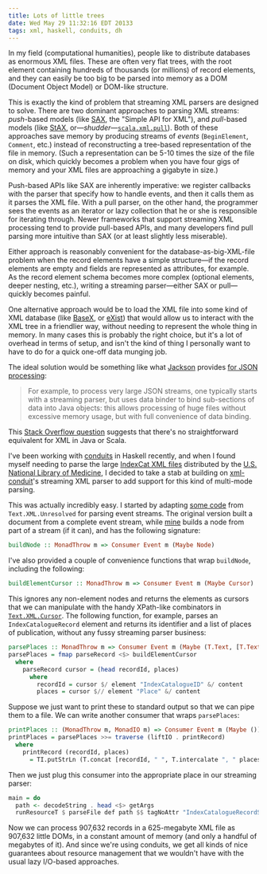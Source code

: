 ```yaml
---
title: Lots of little trees
date: Wed May 29 11:32:16 EDT 20133
tags: xml, haskell, conduits, dh
---
```


In my field (computational humanities), people like to distribute databases as enormous XML files.
These are often very flat trees, with the root element containing hundreds of thousands (or millions)
of record elements, and they can easily be too big to be parsed into memory as a DOM (Document Object Model) or
DOM-like structure.

This is exactly the kind of problem that streaming XML parsers are designed to solve.
There are two dominant approaches to parsing XML streams:
_push_-based models (like [SAX](http://en.wikipedia.org/wiki/Simple_API_for_XML), the "Simple API for XML"),
and _pull_-based models (like [StAX](https://sjsxp.java.net/), or—_shudder_—[`scala.xml.pull`](http://www.scala-lang.org/api/current/index.html#scala.xml.pull.package)).
Both of these approaches save memory by producing streams of _events_ (`BeginElement`, `Comment`, etc.)
instead of reconstructing a tree-based representation of the file in
memory. (Such a representation can be 5-10 times the size of the file on disk, which quickly becomes a problem
when you have four gigs of memory and your XML files are approaching a gigabyte in size.)

Push-based APIs like SAX are inherently imperative: we register callbacks with the parser that specify how to handle events,
and then it calls them as it parses the XML file. With a pull parser, on the other hand, the programmer sees
the events as an iterator or lazy collection that he or she is responsible for iterating through.
Newer frameworks that support streaming XML processing tend to provide pull-based APIs,
and many developers find pull parsing more intuitive than SAX (or at least slightly less miserable).

<!-- MORE -->

Either approach is reasonably convenient for the database-as-big-XML-file problem
when the record elements have a simple structure—if the record
elements are empty and fields are represented as attributes, for example.
As the record element schema becomes more complex (optional elements, deeper nesting, etc.),
writing a streaming parser—either SAX or pull—quickly becomes painful.

One alternative approach would be to load the XML file into some kind of XML database
(like [BaseX](http://basex.org/), or [eXist](http://exist-db.org/exist/apps/homepage/index.html))
that would allow us to interact with the XML tree in a friendlier way, without needing
to represent the whole thing in memory. In many cases this is probably the right choice,
but it's a lot of overhead in terms of setup, and isn't the kind of thing I personally want to have to do
for a quick one-off data munging job.

The ideal solution would be something like what [Jackson](http://jackson.codehaus.org/)
provides [for JSON processing](http://www.cowtowncoder.com/blog/archives/2010/11/entry_434.html):

> For example, to process very large JSON streams, one typically starts with a
> streaming parser, but uses data binder to bind sub-sections of data into Java
> objects: this allows processing of huge files without excessive memory usage,
> but with full convenience of data binding.

This [Stack Overflow question](http://stackoverflow.com/q/16668649/334519)
suggests that there's no straightforward equivalent for XML in Java or Scala.

I've been working with [conduits](http://hackage.haskell.org/package/conduit) in Haskell recently,
and when I found myself needing to parse
the large [IndexCat XML files](http://www.nlm.nih.gov/hmd/indexcat/indexcatxml.html)
distributed by the [U.S. National Library of Medicine](http://www.nlm.nih.gov/),
I decided to take a stab at building on [xml-conduit](http://hackage.haskell.org/package/xml-conduit)'s
streaming XML parser to add support for this kind of multi-mode parsing.

This was actually incredibly easy.
I started
by adapting [some code](http://hackage.haskell.org/packages/archive/xml-conduit/1.1.0.3/doc/html/src/Text-XML-Unresolved.html#toEvents)
from `Text.XML.Unresolved` for parsing event streams.
The original version built a document from a complete event
stream, while [mine](https://github.com/travisbrown/xml-nodestream/blob/419b2a7ddfddde9cb4126066ba3c5f3352437595/src/Text/XML/Stream/Node.hs#L28)
builds a node from part of a stream (if it can), and has the following signature:

``` haskell
buildNode :: MonadThrow m => Consumer Event m (Maybe Node)
```

I've also provided a couple of convenience functions that wrap `buildNode`, including the following:

``` haskell
buildElementCursor :: MonadThrow m => Consumer Event m (Maybe Cursor)
```

This ignores any non-element nodes and returns the elements as cursors
that we can manipulate with the handy XPath-like combinators
in [`Text.XML.Cursor`](http://hackage.haskell.org/packages/archive/xml-conduit/1.1.0.3/doc/html/Text-XML-Cursor.html).
The following function, for example, parses an `IndexCatalogueRecord` element and
returns its identifier and a list of places of publication, without any fussy streaming parser business:

``` haskell
parsePlaces :: MonadThrow m => Consumer Event m (Maybe (T.Text, [T.Text]))
parsePlaces = fmap parseRecord <$> buildElementCursor
  where
    parseRecord cursor = (head recordId, places)
      where
        recordId = cursor $/ element "IndexCatalogueID" &/ content
        places = cursor $// element "Place" &/ content
```

Suppose we just want to print these to standard output so that we can pipe them to a file.
We can write another consumer that wraps `parsePlaces`:

``` haskell
printPlaces :: (MonadThrow m, MonadIO m) => Consumer Event m (Maybe ())
printPlaces = parsePlaces >>= traverse (liftIO . printRecord)
  where
    printRecord (recordId, places)
      = TI.putStrLn (T.concat [recordId, " ", T.intercalate ", " places])
```

Then we just plug this consumer into the appropriate place in our streaming parser:

``` haskell
main = do
  path <- decodeString . head <$> getArgs
  runResourceT $ parseFile def path $$ tagNoAttr "IndexCatalogueRecordSet" $ many_ printPlaces
```

Now we can process 907,632 records in a 625-megabyte XML file as 907,632 little DOMs,
in a constant amount of memory (and only a handful of megabytes of it).
And since we're using conduits, we get all kinds of nice guarantees about resource management that
we wouldn't have with the usual lazy I/O-based approaches.

